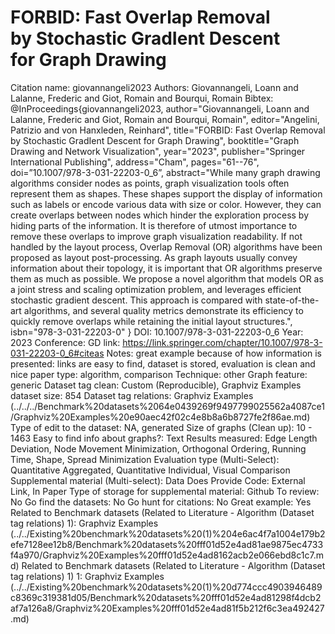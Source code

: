 # FORBID: Fast Overlap Removal by Stochastic GradIent Descent for Graph Drawing

Citation name: giovannangeli2023
Authors: Giovannangeli, Loann
and Lalanne, Frederic
and Giot, Romain
and Bourqui, Romain
Bibtex: @InProceedings{giovannangeli2023,
author="Giovannangeli, Loann
and Lalanne, Frederic
and Giot, Romain
and Bourqui, Romain",
editor="Angelini, Patrizio
and von Hanxleden, Reinhard",
title="FORBID: Fast Overlap Removal by Stochastic GradIent Descent for Graph Drawing",
booktitle="Graph Drawing and Network Visualization",
year="2023",
publisher="Springer International Publishing",
address="Cham",
pages="61--76",
doi=”10.1007/978-3-031-22203-0_6”,
abstract="While many graph drawing algorithms consider nodes as points, graph visualization tools often represent them as shapes. These shapes support the display of information such as labels or encode various data with size or color. However, they can create overlaps between nodes which hinder the exploration process by hiding parts of the information. It is therefore of utmost importance to remove these overlaps to improve graph visualization readability. If not handled by the layout process, Overlap Removal (OR) algorithms have been proposed as layout post-processing. As graph layouts usually convey information about their topology, it is important that OR algorithms preserve them as much as possible. We propose a novel algorithm that models OR as a joint stress and scaling optimization problem, and leverages efficient stochastic gradient descent. This approach is compared with state-of-the-art algorithms, and several quality metrics demonstrate its efficiency to quickly remove overlaps while retaining the initial layout structures.",
isbn="978-3-031-22203-0"
}
DOI: 10.1007/978-3-031-22203-0_6
Year: 2023
Conference: GD
link: https://link.springer.com/chapter/10.1007/978-3-031-22203-0_6#citeas
Notes: great example because of how information is presented: links are easy to find, dataset is stored, evaluation is clean and nice
paper type: algorithm, comparison
Technique: other
Graph feature: generic
Dataset tag clean: Custom (Reproducible), Graphviz Examples
dataset size: 854
Dataset tag relations: Graphviz Examples (../../../Benchmark%20datasets%2064e0439269f9497799025562a4087ce1/Graphviz%20Examples%20e90aec42f02c4e8b8a6b8727fe2f86ae.md)
Type of edit to the dataset: NA, generated
Size of graphs (Clean up): 10 - 1463
Easy to find info about graphs?: Text
Results measured: Edge Length Deviation, Node Movement Minimization, Orthogonal Ordering, Running Time, Shape, Spread Minimization
Evaluation type (Multi-Select): Quantitative Aggregated, Quantitative Individual, Visual Comparison
Supplemental material (Multi-select): Data
Does Provide Code: External Link, In Paper
Type of storage for supplemental material: Github
To review: No
Go find the datasets: No
Go hunt for citations: No
Great example: Yes
Related to Benchmark datasets (Related to Literature - Algorithm (Dataset tag relations) 1): Graphviz Examples (../../Existing%20benchmark%20datasets%20(1)%204e6ac4f7a1004e179b2efe7128ee12b8/Benchmark%20datasets%20fff01d52e4ad81ae9875ec4733f4a970/Graphviz%20Examples%20fff01d52e4ad8162acb2e066ebd8c1c7.md)
Related to Benchmark datasets (Related to Literature - Algorithm (Dataset tag relations) 1) 1: Graphviz Examples (../../Existing%20benchmark%20datasets%20(1)%20d774ccc4903946489c8369c319381d05/Benchmark%20datasets%20fff01d52e4ad81298f4dcb2af7a126a8/Graphviz%20Examples%20fff01d52e4ad81f5b212f6c3ea492427.md)